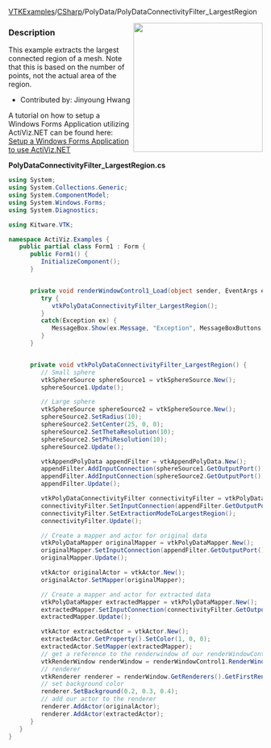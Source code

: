 [VTKExamples](/home/)/[CSharp](/CSharp)/PolyData/PolyDataConnectivityFilter_LargestRegion

<img align="right" src="https://github.com/lorensen/VTKExamples/blob/gh-pages/Testing/Baseline/PolyData/TestPolyDataConnectivityFilter_LargestRegion.png?raw=true" width="256" />

### Description
This example extracts the largest connected region of a mesh. Note that this is based on the number of points, not the actual area of the region.

* Contributed by: Jinyoung Hwang

A tutorial on how to setup a Windows Forms Application utilizing ActiViz.NET can be found here: [Setup a Windows Forms Application to use ActiViz.NET](http://www.vtk.org/Wiki/VTK/CSharp/ActiViz.NET)

**PolyDataConnectivityFilter_LargestRegion.cs**
```csharp
using System;
using System.Collections.Generic;
using System.ComponentModel;
using System.Windows.Forms;
using System.Diagnostics;

using Kitware.VTK;

namespace ActiViz.Examples {
   public partial class Form1 : Form {
      public Form1() {
         InitializeComponent();
      }


      private void renderWindowControl1_Load(object sender, EventArgs e) {
         try {
            vtkPolyDataConnectivityFilter_LargestRegion();
         }
         catch(Exception ex) {
            MessageBox.Show(ex.Message, "Exception", MessageBoxButtons.OK);
         }
      }


      private void vtkPolyDataConnectivityFilter_LargestRegion() {
         // Small sphere
         vtkSphereSource sphereSource1 = vtkSphereSource.New();
         sphereSource1.Update();

         // Large sphere
         vtkSphereSource sphereSource2 = vtkSphereSource.New();
         sphereSource2.SetRadius(10);
         sphereSource2.SetCenter(25, 0, 0);
         sphereSource2.SetThetaResolution(10);
         sphereSource2.SetPhiResolution(10);
         sphereSource2.Update();

         vtkAppendPolyData appendFilter = vtkAppendPolyData.New();
         appendFilter.AddInputConnection(sphereSource1.GetOutputPort());
         appendFilter.AddInputConnection(sphereSource2.GetOutputPort());
         appendFilter.Update();

         vtkPolyDataConnectivityFilter connectivityFilter = vtkPolyDataConnectivityFilter.New();
         connectivityFilter.SetInputConnection(appendFilter.GetOutputPort());
         connectivityFilter.SetExtractionModeToLargestRegion();
         connectivityFilter.Update();

         // Create a mapper and actor for original data
         vtkPolyDataMapper originalMapper = vtkPolyDataMapper.New();
         originalMapper.SetInputConnection(appendFilter.GetOutputPort());
         originalMapper.Update();

         vtkActor originalActor = vtkActor.New();
         originalActor.SetMapper(originalMapper);

         // Create a mapper and actor for extracted data
         vtkPolyDataMapper extractedMapper = vtkPolyDataMapper.New();
         extractedMapper.SetInputConnection(connectivityFilter.GetOutputPort());
         extractedMapper.Update();

         vtkActor extractedActor = vtkActor.New();
         extractedActor.GetProperty().SetColor(1, 0, 0);
         extractedActor.SetMapper(extractedMapper);
         // get a reference to the renderwindow of our renderWindowControl1
         vtkRenderWindow renderWindow = renderWindowControl1.RenderWindow;
         // renderer
         vtkRenderer renderer = renderWindow.GetRenderers().GetFirstRenderer();
         // set background color
         renderer.SetBackground(0.2, 0.3, 0.4);
         // add our actor to the renderer
         renderer.AddActor(originalActor);
         renderer.AddActor(extractedActor);
      }
   }
}
```
